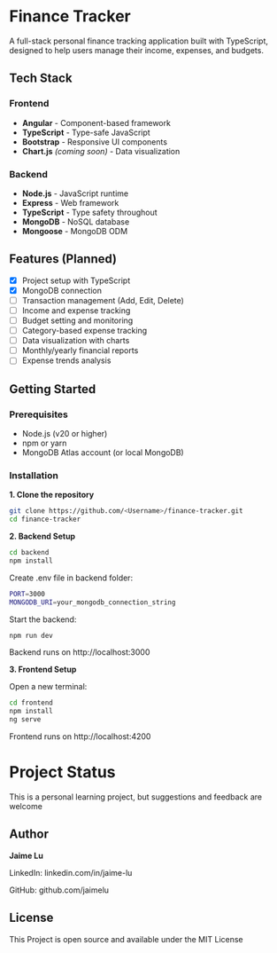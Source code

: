 # Finance Tracker

A full-stack personal finance tracking application built with TypeScript, designed to help users manage their income, expenses, and budgets.

## Tech Stack

### Frontend
- **Angular** - Component-based framework
- **TypeScript** - Type-safe JavaScript
- **Bootstrap** - Responsive UI components
- **Chart.js** *(coming soon)* - Data visualization

### Backend
- **Node.js** - JavaScript runtime
- **Express** - Web framework
- **TypeScript** - Type safety throughout
- **MongoDB** - NoSQL database
- **Mongoose** - MongoDB ODM

## Features (Planned)

- [x] Project setup with TypeScript
- [x] MongoDB connection
- [ ] Transaction management (Add, Edit, Delete)
- [ ] Income and expense tracking
- [ ] Budget setting and monitoring
- [ ] Category-based expense tracking
- [ ] Data visualization with charts
- [ ] Monthly/yearly financial reports
- [ ] Expense trends analysis

##  Getting Started

### Prerequisites
- Node.js (v20 or higher)
- npm or yarn
- MongoDB Atlas account (or local MongoDB)

### Installation

**1. Clone the repository**

```bash
git clone https://github.com/<Username>/finance-tracker.git
cd finance-tracker

```
**2. Backend Setup**
```bash
cd backend
npm install
```

Create .env file in backend folder:

```bash
PORT=3000
MONGODB_URI=your_mongodb_connection_string
```

Start the backend:

```bash
npm run dev
```
Backend runs on http://localhost:3000

**3. Frontend Setup**

Open a new terminal:

```bash
cd frontend
npm install
ng serve
```
Frontend runs on http://localhost:4200

# Project Status
This is a personal learning project, but suggestions and feedback are welcome

## Author

**Jaime Lu**

LinkedIn: linkedin.com/in/jaime-lu

GitHub: github.com/jaimelu

## License
This Project is open source and available under the MIT License